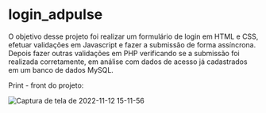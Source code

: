 # login_adpulse

O objetivo desse projeto foi realizar um formulário de login em HTML e CSS,
efetuar validações em Javascript e fazer a submissão de forma assíncrona. 
Depois fazer outras validações em PHP verificando se a submissão foi realizada
corretamente, em análise com dados de acesso já cadastrados em um banco de dados MySQL.

Print - front do projeto:

![Captura de tela de 2022-11-12 15-11-56](https://user-images.githubusercontent.com/88064533/201488759-7bd7e27c-81cc-4e53-be1d-2dc9400e0fc4.png)
